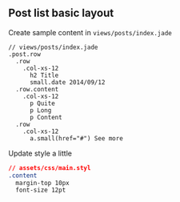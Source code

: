 ## Post list basic layout

Create sample content in `views/posts/index.jade`

```slim
// views/posts/index.jade
.post.row
  .row
    .col-xs-12
      h2 Title
      small.date 2014/09/12
  .row.content
    .col-xs-12
      p Quite
      p Long
      p Content
  .row
    .col-xs-12
      a.small(href="#") See more
```

Update style a little

```css
// assets/css/main.styl
.content
  margin-top 10px
  font-size 12pt
```
